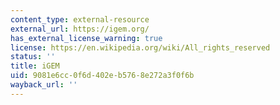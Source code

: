 ```yaml
---
content_type: external-resource
external_url: https://igem.org/
has_external_license_warning: true
license: https://en.wikipedia.org/wiki/All_rights_reserved
status: ''
title: iGEM
uid: 9081e6cc-0f6d-402e-b576-8e272a3f0f6b
wayback_url: ''
---
```

